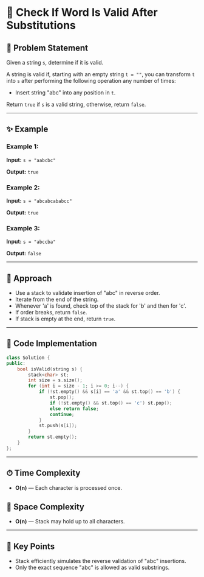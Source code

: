 # 🔢 Check If Word Is Valid After Substitutions

## 📝 Problem Statement

Given a string `s`, determine if it is valid.

A string is valid if, starting with an empty string `t = ""`, you can transform `t` into `s` after performing the following operation any number of times:

* Insert string "abc" into any position in `t`.

Return `true` if `s` is a valid string, otherwise, return `false`.

---

## ✨ Example

### Example 1:

**Input:** `s = "aabcbc"`

**Output:** `true`

### Example 2:

**Input:** `s = "abcabcababcc"`

**Output:** `true`

### Example 3:

**Input:** `s = "abccba"`

**Output:** `false`

---

## 🚀 Approach

* Use a stack to validate insertion of "abc" in reverse order.
* Iterate from the end of the string.
* Whenever 'a' is found, check top of the stack for 'b' and then for 'c'.
* If order breaks, return `false`.
* If stack is empty at the end, return `true`.

---

## 🔢 Code Implementation

```cpp
class Solution {
public:
    bool isValid(string s) {
        stack<char> st;
        int size = s.size();
        for (int i = size - 1; i >= 0; i--) {
            if (!st.empty() && s[i] == 'a' && st.top() == 'b') {
                st.pop();
                if (!st.empty() && st.top() == 'c') st.pop();
                else return false;
                continue;
            }
            st.push(s[i]);
        }
        return st.empty();
    }
};
```

---

## ⏱ Time Complexity

* **O(n)** — Each character is processed once.

## 💾 Space Complexity

* **O(n)** — Stack may hold up to all characters.

---

## 🌟 Key Points

* Stack efficiently simulates the reverse validation of "abc" insertions.
* Only the exact sequence "abc" is allowed as valid substrings.

